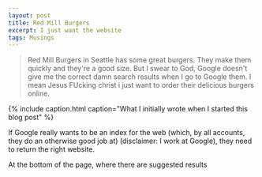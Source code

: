 ```yaml
---
layout: post
title: Red Mill Burgers
excerpt: I just want the website
tags: Musings
---
```


> Red Mill Burgers in Seattle has some great burgers. They make them quickly and they're a good size. But I swear to God, Google doesn't give me the correct damn search results when I go to Google them. I mean Jesus FUcking christ i just want to order their delicious burgers online.

{% include caption.html caption="What I initially wrote when I started this blog post" %}

If Google really wants to be an index for the web (which, by all accounts, they do an otherwise good job at) (disclaimer: I work at Google), they need to return the right website. 



At the bottom of the page, where there are suggested results